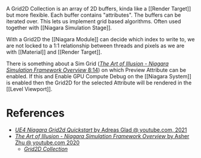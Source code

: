 A Grid2D Collection is an array of 2D buffers, kinda like a [[Render Target]] but more flexible.
Each buffer contains "attributes".
The buffers can be iterated over.
This lets us implement grid based algorithms.
Often used together with [[Niagara Simulation Stage]].

With a Grid2D the [[Niagara Module]] can decide which index to write to, we are not locked to a 1:1 relationship between threads and pixels as we are with [[Material]] and [[Render Target]].

There is something about a Sim Grid ([_The Art of Illusion - Niagara Simulation Framework Overview_ 8:14](https://youtu.be/-cKgZrrBJ2w?t=494)) on which Preview Attribute can be enabled.
If this and Enable GPU Compute Debug on the [[Niagara System]] is enabled then the Grid2D for the selected Attribute will be rendered in the [[Level Viewport]].


# References

- [_UE4 Niagara Grid2d Quickstart_ by Adreas Glad @ youtube.com, 2021](https://www.youtube.com/watch?v=XVKpofOj44c)
- [_The Art of Illusion - Niagara Simulation Framework Overview_ by Asher Zhu @ youtube.com 2020](https://youtu.be/-cKgZrrBJ2w)
	- [_Grid2D Collection_](https://youtu.be/-cKgZrrBJ2w?t=181)
